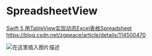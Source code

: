 # SpreadsheetView

[Swift 5 用TableView实现动态Excel表格Spreadsheet](https://blog.csdn.net/zgpeace/article/details/114500470)  
https://blog.csdn.net/zgpeace/article/details/114500470

![在这里插入图片描述](https://img-blog.csdnimg.cn/20210307220151191.png)
